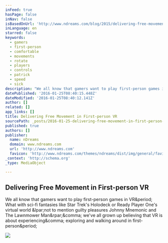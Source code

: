 ```yaml
---
inFeed: true
hasPage: false
inNav: false
isBasedOnUrl: 'http://www.ndreams.com/blog/2015/delivering-free-movement-in-first-person-vr/'
inLanguage: en
starred: false
keywords:
  - gamers
  - first-person
  - comfortable
  - movements
  - rotate
  - players
  - controls
  - patrick
  - speed
  - sick
description: "We all know that gamers want to play first-person games in VR. What with sci-fi fantasies like Star Trek's Holodeck or Ready Player One's virtual world (not to mention guilty pleasures Johnny Mnemonic and The Lawnmower Man), we've all grown up believing that VR is about experiencing, exploring and walking around in first-person."
datePublished: '2016-01-25T08:40:15.448Z'
dateModified: '2016-01-25T08:40:12.141Z'
author: []
related: []
app_links: []
title: Delivering Free Movement in First-person VR
sourcePath: _posts/2016-01-25-delivering-free-movement-in-first-person-vr.md
published: true
authors: []
publisher:
  name: nDreams
  domain: www.ndreams.com
  url: 'http://www.ndreams.com'
  favicon: 'http://www.ndreams.com/themes/ndreams/dist/img/general/favicon.ico'
_context: 'http://schema.org'
_type: MediaObject

---
```

<article style=""><h1>Delivering Free Movement in First-person VR</h1><p>We all know that gamers want to play first-person games in VR&amp;period; What with sci-fi fantasies like Star Trek's Holodeck or Ready Player One's virtual world &amp;lpar;not to mention guilty pleasures Johnny Mnemonic and The Lawnmower Man&amp;rpar;&amp;comma; we've all grown up believing that VR is about experiencing&amp;comma; exploring and walking around in first-person&amp;period;</p><img src="http://www.ndreams.com/assets/Uploads/blog/the-assembly/free-movement/Capture.PNG" /></article>